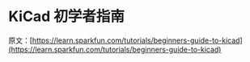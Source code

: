 # KiCad 初学者指南

原文：[https://learn.sparkfun.com/tutorials/beginners-guide-to-kicad](https://learn.sparkfun.com/tutorials/beginners-guide-to-kicad)